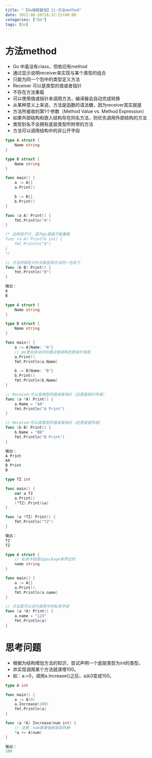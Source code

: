 ```yaml
---
title: "【Go编程基础】11-方法method"
date: 2022-06-26T16:32:22+08:00
categories: ["Go"]
tags: [Go]
---
```

# 方法method
- Go 中虽没有class，但依旧有method
- 通过显示说明receiver来实现与某个类型的组合
- 只能为同一个包中的类型定义方法
- Receiver 可以是类型的值或者指针
- 不存在方法重载
- 可以使用值或指针来调用方法，编译器会自动完成转换
- 从某种意义上来说，方法是函数的语法糖，因为receiver其实就是
- 方法所接收的第1个参数（Method Value vs. Method Expression）
- 如果外部结构和嵌入结构存在同名方法，则优先调用外部结构的方法
- 类型别名不会拥有底层类型所附带的方法
- 方法可以调用结构中的非公开字段

```go
type A struct {
	Name string
}

type B struct {
	Name string
}

func main() {
	a := A{}
	a.Print()

	b := B{}
	b.Print()
}

func (a A) Print() {
	fmt.Println("A")
}

/* 这样就不行，因为go里面不能重载
func (a A) Print(b int) {
	fmt.Println("A")
}
*/

// 方法的绑定只针对类型和方法同一包名下
func (b B) Print() {
	fmt.Println("B")
}

输出：
A
B
```

```go
type A struct {
	Name string
}

type B struct {
	Name string
}

func main() {
	a := A{Name: "A"}
	// go里会自动识别通过值调用还是指针调用
	a.Print()
	fmt.Println(a.Name)

	b := B{Name: "B"}
	b.Print()
	fmt.Println(b.Name)
}

// Receiver可以是类型的值或者指针（这里是指针传递）
func (a *A) Print() {
	a.Name = "AA"
	fmt.Println("A Print")
}

// Receiver可以是类型的值或者指针（这里是值传递）
func (b B) Print() {
	b.Name = "BB"
	fmt.Println("B Print")
}

输出：
A Print
AA
B Print
B
```

```go
type TZ int

func main() {
	var a TZ
	a.Print()
	(*TZ).Print(&a)
}

func (a *TZ) Print() {
	fmt.Println("TZ")
}

输出：
TZ
TZ
```

```go
type A struct {
	// 私有字段是以package来界定的
	name string
}

func main() {
	a := A{}
	a.Print()
	fmt.Println(a.name)
}

// 方法是可以访问类型中的私有字段
func (a *A) Print() {
	a.name = "123"
	fmt.Println(a)
}
```

# 思考问题
- 根据为结构增加方法的知识，尝试声明一个底层类型为int的类型，
- 并实现调用某个方法就递增100。
- 如：a:=0，调用a.Increase()之后，a从0变成100。

```go
type A int

func main() {
	a := A(0)
	a.Increase(100)
	fmt.Println(a)
}

func (a *A) Increase(num int) {
    // 注意：num需要强制类型转换
	*a += A(num)
}

输出：
100
```
